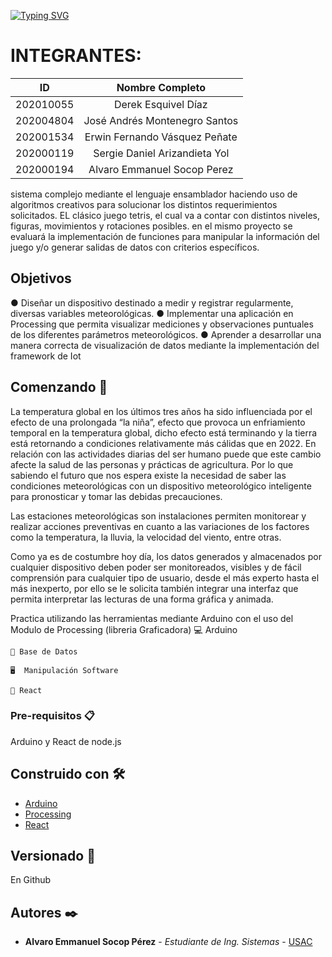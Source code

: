 [![Typing SVG](https://readme-typing-svg.herokuapp.com?font=Fira+Code&size=22&duration=4000&pause=500&width=435&lines=%F0%9F%A5%87Bienvenid%40+a+nuestra+Practica+1%F0%9F%A5%87)](https://git.io/typing-svg)

# INTEGRANTES:

| ID | Nombre Completo |
|:---:|:----------------:|
| 202010055 | Derek Esquivel Díaz |
| 202004804 | José Andrés Montenegro Santos |
| 202001534 | Erwin Fernando Vásquez Peñate |
| 202000119 | Sergie Daniel Arizandieta Yol |
| 202000194 | Alvaro Emmanuel Socop Perez |


sistema complejo mediante el lenguaje ensamblador 
haciendo uso de algoritmos creativos para solucionar los distintos requerimientos 
solicitados.
EL clásico juego tetris, el cual va a contar con distintos niveles, figuras, movimientos y rotaciones posibles.  en el mismo proyecto se evaluará la implementación de funciones para manipular la información del juego y/o generar salidas de datos con criterios específicos.


## Objetivos
● Diseñar un dispositivo destinado a medir y registrar regularmente, diversas
variables meteorológicas.
● Implementar una aplicación en Processing que permita visualizar mediciones
y observaciones puntuales de los diferentes parámetros meteorológicos.
● Aprender a desarrollar una manera correcta de visualización de datos
mediante la implementación del framework de Iot


## Comenzando 🚀

La temperatura global en los últimos tres años ha sido influenciada por el efecto de una prolongada “la niña”, efecto que provoca un enfriamiento temporal en la temperatura global, dicho efecto está terminando y la tierra está retornando a condiciones relativamente más cálidas que en 2022. En relación con las actividades
diarias del ser humano puede que este cambio afecte la salud de las personas y prácticas de agricultura. Por lo que sabiendo el futuro que nos espera existe la necesidad de saber las condiciones meteorológicas con un dispositivo
meteorológico inteligente para pronosticar y tomar las debidas precauciones.

Las estaciones meteorológicas son instalaciones permiten monitorear y realizar acciones preventivas en cuanto a las variaciones de los factores como la temperatura, la lluvia, la velocidad del viento, entre otras.

Como ya es de costumbre hoy día, los datos generados y almacenados por
cualquier dispositivo deben poder ser monitoreados, visibles y de fácil comprensión para cualquier tipo de usuario, desde el más experto hasta el más inexperto, por ello se le solicita también integrar una interfaz que permita interpretar las lecturas de una forma gráfica y animada.

Practica utilizando las herramientas mediante Arduino con el uso del Modulo de Processing (libreria Graficadora)
    💻 Arduino
    
    🔌 Base de Datos
    
    🖥  Manipulación Software
    
    🎇 React

### Pre-requisitos 📋
Arduino y React de node.js


## Construido con 🛠️

* [Arduino](https://www.arduino.cc/en/software) 
* [Processing](https://processing.org/download) 
* [React](https://es.reactjs.org) 

## Versionado 📌
En Github 

## Autores ✒️

* **Alvaro Emmanuel Socop Pérez** - *Estudiante de Ing. Sistemas* - [USAC](https://github.com/Alvaro-SP)